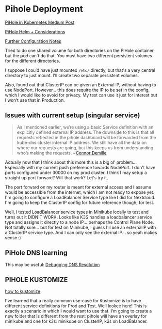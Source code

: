 # Pihole Deployment

[PiHole in Kubernetes Medium Post](https://subtlepseudonym.medium.com/pi-hole-on-kubernetes-87fc8cdeeb2e)

[PiHole Helm + Considerations](https://cdcloudlogix.com/pihole-docker-and-kubernetes-simple-guide/)

[Further Configuration Notes](https://www.technicallywizardry.com/pihole-docker-kubernetes/)

Tried to do one shared volume for both directories on the PiHole container but the pod can't do that. You must have two different persistent volumes for the different directories.

I suppose I could have just mounted `/etc/` directly, but that's a very central directory to just mount. I'll create two separate persistent volumes.

Also, found out that ClusterIP can be given an External IP, without having to use NodePort. However... this does require the IP to be set in the config, which I would like to avoid for privacy. My test can use it just for interest but I won't use that in Production.

## Issues with current setup (singular service)
> As I mentioned earlier, we’re using a basic Service definition with an explicitly defined external IP address. The downside to this is that all requests reflected in the pihole dashboard will be forwarded from the kube-dns cluster internal IP address. We still have all the data on where our requests are going, but this keeps us from understanding who’s making the requests. ~[Connor Demille](https://subtlepseudonym.medium.com/pi-hole-on-kubernetes-87fc8cdeeb2e)

Actually now that I think about this more this is a big ol' problem... Especially with my current push preference towards NodePort. I don't have ports configured under 30000 on my prod cluster. I think I may setup a straight up port forward? Will that work? Let's try it.

The port forward on my router is meant for external access and I assume would be accessible from the internet, which I am not ready to expose yet. I'm going to configure a LoadBalancer Service type like I did for Nextcloud. I'm going to keep the ClusterIP config for future reference though, for test.

Well, I tested LoadBalancer service types in Minikube locally to test and turns out it DIDN'T WORK. Looks like K3S handles a loadbalancer service type and assigns it directly to a node IP... perhaps the Control Plane Node. Not totally sure... but for test on Minikube, I guess I'll use an externalIP with a ClusterIP service type. And I can only see the external IP... so yeah makes sense :)

## PiHole DNS learning

This may be useful: [Debugging DNS Resolution](https://kubernetes.io/docs/tasks/administer-cluster/dns-debugging-resolution/)

## PIHOLE KUSTOMIZE

[how to kustomize](https://www.densify.com/kubernetes-tools/kustomize)

I've learned that a really common use-case for Kustomize is to have different service definitions for Prod and Test. Well lookee here! This is exactly a scenario in which I would want to use that. I'm going to create a new folder that is different from the rest: pihole will have an overlay for minikube and one for k3s: minikube on ClusterIP, k3s on LoadBalancer.